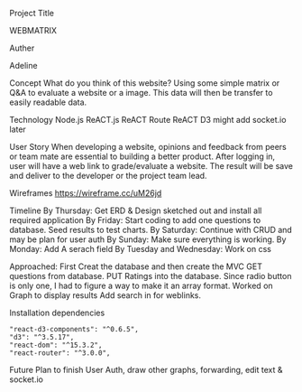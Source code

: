Project Title

WEBMATRIX

Auther

Adeline

Concept
What do you think of this website?
Using some simple matrix or Q&A to evaluate a website or a image. This data will then be transfer to easily readable data.

Technology
Node.js
ReACT.js
ReACT Route
ReACT D3
might add socket.io later

User Story
When developing a website, opinions and feedback from peers or team mate are essential to building a better product.
After logging in, user will have a web link to grade/evaluate a website. The result will be save and deliver to the developer or the project team lead.

Wireframes
https://wireframe.cc/uM26jd

Timeline
By Thursday: Get ERD & Design sketched out and install all required application
By Friday: Start coding to add one questions to database. Seed results to test charts.
By Saturday: Continue with CRUD and may be plan for user auth
By Sunday: Make sure everything is working.
By Monday: Add A serach field
By Tuesday and Wednesday: Work on css 


Approached:
First Creat the database and then create the MVC
      GET questions from database.
      PUT Ratings into the database. Since radio button is only one, I had to figure a way to make it an array format.
      Worked on Graph to display results
      Add search in for weblinks.

Installation dependencies
 
    "react-d3-components": "^0.6.5",
    "d3": "^3.5.17",
    "react-dom": "^15.3.2",
    "react-router": "^3.0.0",

Future
Plan to finish User Auth, draw other graphs, forwarding, edit text & socket.io

